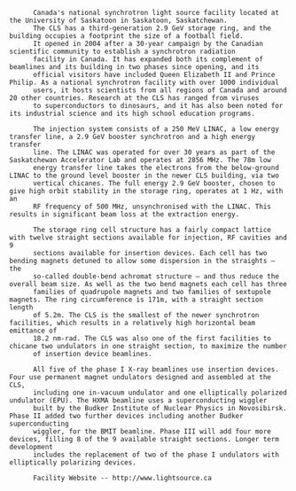 
          Canada's national synchrotron light source facility located at the University of Saskatoon in Saskatoon, Saskatchewan.
          The CLS has a third-generation 2.9 GeV storage ring, and the building occupies a footprint the size of a football field.
          It opened in 2004 after a 30-year campaign by the Canadian scientific community to establish a synchrotron radiation 
          facility in Canada. It has expanded both its complement of beamlines and its building in two phases since opening, and its 
          official visitors have included Queen Elizabeth II and Prince Philip. As a national synchrotron facility with over 1000 individual
          users, it hosts scientists from all regions of Canada and around 20 other countries. Research at the CLS has ranged from viruses
          to superconductors to dinosaurs, and it has also been noted for its industrial science and its high school education programs.
          
          The injection system consists of a 250 MeV LINAC, a low energy transfer line, a 2.9 GeV booster synchrotron and a high energy transfer
          line. The LINAC was operated for over 30 years as part of the Saskatchewan Accelerator Lab and operates at 2856 MHz. The 78m low 
          energy transfer line takes the electrons from the below-ground LINAC to the ground level booster in the newer CLS building, via two 
          vertical chicanes. The full energy 2.9 GeV booster, chosen to give high orbit stability in the storage ring, operates at 1 Hz, with an 
          RF frequency of 500 MHz, unsynchronised with the LINAC. This results in significant beam loss at the extraction energy.
          
          The storage ring cell structure has a fairly compact lattice with twelve straight sections available for injection, RF cavities and 9 
          sections available for insertion devices. Each cell has two bending magnets detuned to allow some dispersion in the straights – the 
          so-called double-bend achromat structure – and thus reduce the overall beam size. As well as the two bend magnets each cell has three 
          families of quadrupole magnets and two families of sextupole magnets. The ring circumference is 171m, with a straight section length 
          of 5.2m. The CLS is the smallest of the newer synchrotron facilities, which results in a relatively high horizontal beam emittance of 
          18.2 nm-rad. The CLS was also one of the first facilities to chicane two undulators in one straight section, to maximize the number 
          of insertion device beamlines.
          
          All five of the phase I X-ray beamlines use insertion devices. Four use permanent magnet undulators designed and assembled at the CLS, 
          including one in-vacuum undulator and one elliptically polarized undulator (EPU). The HXMA beamline uses a superconducting wiggler 
          built by the Budker Institute of Nuclear Physics in Novosibirsk. Phase II added two further devices including another Budker superconducting 
          wiggler, for the BMIT beamline. Phase III will add four more devices, filling 8 of the 9 available straight sections. Longer term development 
          includes the replacement of two of the phase I undulators with elliptically polarizing devices.
          
          Facility Website -- http://www.lightsource.ca
        